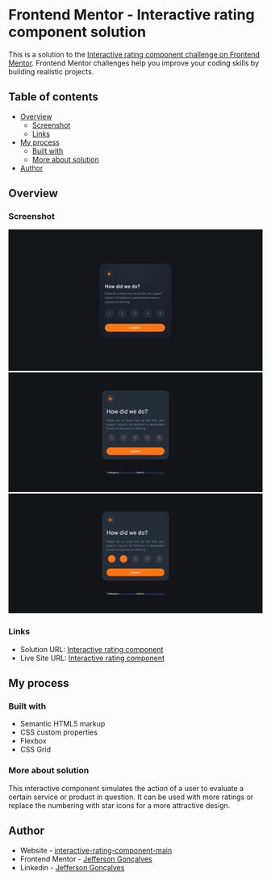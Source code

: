 # Frontend Mentor - Interactive rating component solution

This is a solution to the [Interactive rating component challenge on Frontend Mentor](https://www.frontendmentor.io/challenges/interactive-rating-component-koxpeBUmI). Frontend Mentor challenges help you improve your coding skills by building realistic projects. 

## Table of contents

- [Overview](#overview)
  - [Screenshot](#screenshot)
  - [Links](#links)
- [My process](#my-process)
  - [Built with](#built-with)
  - [More about solution](#more-solution)
- [Author](#author)

## Overview

### Screenshot

![](./design/desktop-design.jpg)
![](./images/01%20Frontend-Mentor-Interactive-rating-component.png)
![](./images/02%20Frontend-Mentor-Interactive-rating-component.png)

### Links

- Solution URL: [Interactive rating component](https://github.com/jefferson-gbarbosa/interactive-rating-component-main)
- Live Site URL: [Interactive rating component](https://jefferson-gbarbosa.github.io/interactive-rating-component-main/)

## My process

### Built with

- Semantic HTML5 markup
- CSS custom properties
- Flexbox
- CSS Grid

### More about solution

This interactive component simulates the action of a user to evaluate a certain service or product in question. It can be used with more ratings or replace the numbering with star icons for a more attractive design.

## Author

- Website - [interactive-rating-component-main](https://jefferson-gbarbosa.github.io/interactive-rating-component-main/)
- Frontend Mentor - [Jefferson Gonçalves](https://www.frontendmentor.io/profile/jefferson-gbarbosa)
- Linkedin - [Jefferson Gonçalves](https://www.linkedin.com/in/jefferson-gbarbosa/)



